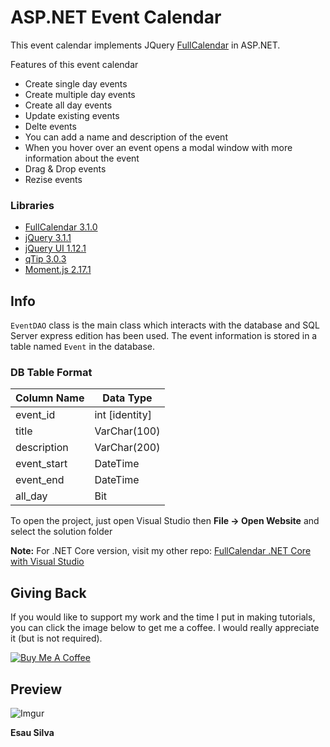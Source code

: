 # ASP.NET Event Calendar

This event calendar implements JQuery [FullCalendar](http://fullcalendar.io/) in ASP.NET.

Features of this event calendar

- Create single day events
- Create multiple day events
- Create all day events
- Update existing events
- Delte events
- You can add a name and description of the event
- When you hover over an event opens a modal window with more information about the event
- Drag & Drop events
- Rezise events

### Libraries

- [FullCalendar 3.1.0](https://fullcalendar.io/)
- [jQuery 3.1.1](https://jquery.com/)
- [jQuery UI 1.12.1](http://jqueryui.com/)
- [qTip 3.0.3](http://qtip2.com/)
- [Moment.js 2.17.1](http://momentjs.com/)

## Info

`EventDAO` class is the main class which interacts with the database and SQL Server express edition has been used. The event information is stored in a table named `Event` in the database.

### DB Table Format

| Column Name | Data Type      |
| ----------- | -------------- |
| event_id    | int [identity] |
| title       | VarChar(100)   |
| description | VarChar(200)   |
| event_start | DateTime       |
| event_end   | DateTime       |
| all_day     | Bit            |

To open the project, just open Visual Studio then **File -> Open Website** and select the solution folder

**Note:** For .NET Core version, visit my other repo: [FullCalendar .NET Core with Visual Studio](https://github.com/esausilva/fullcalendar-aspnet-core)

## Giving Back

If you would like to support my work and the time I put in making tutorials, you can click the image below to get me a coffee. I would really appreciate it (but is not required).

[![Buy Me A Coffee](https://www.buymeacoffee.com/assets/img/custom_images/black_img.png)](https://www.buymeacoffee.com/esausilva)

## Preview

![Imgur](http://i.imgur.com/B0FqAp9l.png)

**Esau Silva**

